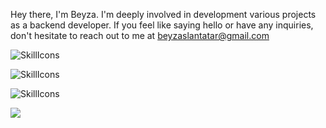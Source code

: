 Hey there, I'm Beyza. I'm deeply involved in development various projects as a backend developer. If you feel like saying hello or have any inquiries, don't hesitate to reach out to me at beyzaslantatar@gmail.com

![SkillIcons](https://skillicons.dev/icons?i=cs,dotnet,firebase,cpp,java,linux,visualstudio,azure,bash,c,eclipse,npm)

![SkillIcons](https://skillicons.dev/icons?i=js,html,css,bootstrap,vscode,jquery)

![SkillIcons](https://skillicons.dev/icons?i=git,linkedin,arduino,discord,github,gmail,windows)




<a href="http://www.github.com/beyzaaslantatar"><img src="https://github-readme-streak-stats.herokuapp.com/?user=Denizaslantatar&stroke=ffffff&background=22272e&ring=0891b2&fire=0891b2&currStreakNum=ffffff&currStreakLabel=0891b2&sideNums=ffffff&sideLabels=ffffff&dates=ffffff&hide_border=true" /></a>

